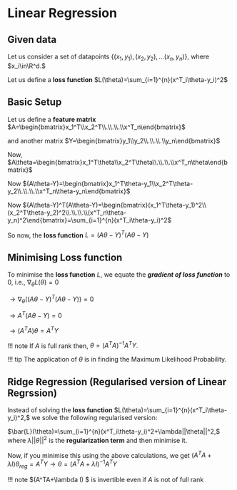 # Linear Regression
## Given data

Let us consider a set of datapoints $\{(x_1,y_1),(x_2,y_2),\dots(x_n,y_n)\},$ where $x_i\in\R^d.$

Let us define a **loss function** $L(\theta)=\sum_{i=1}^{n}(x^T_i\theta-y_i)^2$

## Basic Setup

Let us define a **feature matrix** $A=\begin{bmatrix}x_1^T\\x_2^T\\.\\.\\.\\x^T_n\end{bmatrix}$ 

and another matrix $Y=\begin{bmatrix}y_1\\y_2\\.\\.\\.\\y_n\end{bmatrix}$

Now, $A\theta=\begin{bmatrix}x_1^T\theta\\x_2^T\theta\\.\\.\\.\\x^T_n\theta\end{bmatrix}$

Now $(A\theta-Y)=\begin{bmatrix}x_1^T\theta-y_1\\x_2^T\theta-y_2\\.\\.\\.\\x^T_n\theta-y_n\end{bmatrix}$

Now $(A\theta-Y)^T(A\theta-Y)=\begin{bmatrix}(x_1^T\theta-y_1)^2\\(x_2^T\theta-y_2)^2\\.\\.\\.\\(x^T_n\theta-y_n)^2\end{bmatrix}=\sum_{i=1}^{n}(x^T_i\theta-y_i)^2$

So now, the **loss function** $L=(A\theta-Y)^T(A\theta-Y)$

## Minimising Loss function

To minimise the **loss function** $L,$ we equate the ***gradient of loss function*** to $0,$ i.e., $\nabla_\theta L(\theta)=0$

$\to\nabla_\theta((A\theta-Y)^T(A\theta-Y)) = 0$

$\to A^T(A\theta-Y)=0$

$\to (A^TA)\theta=A^TY$

!!! note
    If $A$ is full rank then, $\theta=(A^TA)^{-1}A^TY.$

!!! tip 
    The application of $\theta$ is in finding the Maximum Likelihood Probability.

## Ridge Regression (Regularised version of Linear Regrssion)
Instead of solving the **loss function** $L(\theta)=\sum_{i=1}^{n}(x^T_i\theta-y_i)^2,$ we solve the following regularised version:

$\bar{L}(\theta)=\sum_{i=1}^{n}(x^T_i\theta-y_i)^2+\lambda||\theta||^2,$ where $\lambda||\theta||^2$ is the **regularization term** and then minimise it.

Now, if you minimise this using the above calculations, we get $(A^TA+\lambda I)\theta_{reg}=A^TY\to\theta=(A^TA+\lambda I)^{-1}A^TY$

!!! note
    $(A^TA+\lambda I) $ is invertible even if $A$ is not of full rank